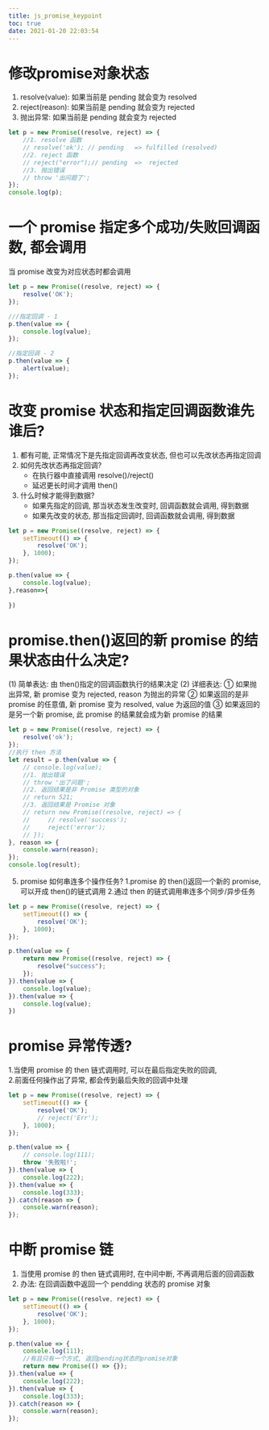 ```yaml
---
title: js_promise_keypoint
toc: true
date: 2021-01-20 22:03:54
---
```

# 修改promise对象状态
1. resolve(value):  如果当前是 pending 就会变为 resolved 
2. reject(reason):  如果当前是 pending 就会变为 rejected 
3. 抛出异常:  如果当前是 pending 就会变为 rejected 
```js
let p = new Promise((resolve, reject) => {
    //1. resolve 函数
    // resolve('ok'); // pending   => fulfilled (resolved)
    //2. reject 函数
    // reject("error");// pending  =>  rejected 
    //3. 抛出错误
    // throw '出问题了';
});
console.log(p);
```
# 一个 promise 指定多个成功/失败回调函数,  都会调用
当 promise 改变为对应状态时都会调用 

```js
let p = new Promise((resolve, reject) => {
    resolve('OK');
});

///指定回调 - 1
p.then(value => {
    console.log(value);
});

//指定回调 - 2
p.then(value => {
    alert(value);
});
```
# 改变 promise 状态和指定回调函数谁先谁后? 
1. 都有可能, 正常情况下是先指定回调再改变状态, 但也可以先改状态再指定回调 
2. 如何先改状态再指定回调? 
    - 在执行器中直接调用 resolve()/reject() 
    - 延迟更长时间才调用 then() 
3. 什么时候才能得到数据? 
    - 如果先指定的回调,  那当状态发生改变时,  回调函数就会调用,  得到数据 
    - 如果先改变的状态,  那当指定回调时,  回调函数就会调用,  得到数据

```js
let p = new Promise((resolve, reject) => {
    setTimeout(() => {
        resolve('OK');
    }, 1000);
});

p.then(value => {
    console.log(value);
},reason=>{
    
})
```


# promise.then()返回的新 promise 的结果状态由什么决定? 
(1)  简单表达:  由 then()指定的回调函数执行的结果决定 
(2)  详细表达: 
①  如果抛出异常,  新 promise 变为 rejected, reason 为抛出的异常 
②  如果返回的是非 promise 的任意值,  新 promise 变为 resolved, value 为返回的值 
③  如果返回的是另一个新 promise,  此 promise 的结果就会成为新 promise 的结果 

```js
let p = new Promise((resolve, reject) => {
    resolve('ok');
});
//执行 then 方法
let result = p.then(value => {
    // console.log(value);
    //1. 抛出错误
    // throw '出了问题';
    //2. 返回结果是非 Promise 类型的对象
    // return 521;
    //3. 返回结果是 Promise 对象
    // return new Promise((resolve, reject) => {
    //     // resolve('success');
    //     reject('error');
    // });
}, reason => {
    console.warn(reason);
});
console.log(result);
```

5.  promise 如何串连多个操作任务? 
1.promise 的 then()返回一个新的 promise,  可以开成 then()的链式调用 
2.通过 then 的链式调用串连多个同步/异步任务 
```js
let p = new Promise((resolve, reject) => {
    setTimeout(() => {
        resolve('OK');
    }, 1000);
});

p.then(value => {
    return new Promise((resolve, reject) => {
        resolve("success");
    });
}).then(value => {
    console.log(value);
}).then(value => {
    console.log(value);
})
```

# promise 异常传透? 
1.当使用 promise 的 then 链式调用时,  可以在最后指定失败的回调,   
2.前面任何操作出了异常,  都会传到最后失败的回调中处理 
```js
let p = new Promise((resolve, reject) => {
    setTimeout(() => {
        resolve('OK');
        // reject('Err');
    }, 1000);
});

p.then(value => {
    // console.log(111);
    throw '失败啦!';
}).then(value => {
    console.log(222);
}).then(value => {
    console.log(333);
}).catch(reason => {
    console.warn(reason);
});
```

# 中断 promise 链
1. 当使用 promise 的 then 链式调用时,  在中间中断,  不再调用后面的回调函数 
2. 办法:  在回调函数中返回一个 pendding 状态的 promise 对象 

```js
let p = new Promise((resolve, reject) => {
    setTimeout(() => {
        resolve('OK');
    }, 1000);
});

p.then(value => {
    console.log(111);
    //有且只有一个方式, 返回pending状态的promise对象
    return new Promise(() => {});
}).then(value => {
    console.log(222);
}).then(value => {
    console.log(333);
}).catch(reason => {
    console.warn(reason);
});
```